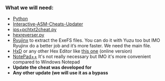 ### What we will need:

- [Python](https://www.python.org/downloads/)
- [Interactive-ASM-Cheats-Updater ](https://github.com/zzpong/Interactive-ASM-Cheats-Updater/releases)
- [ips+pchtxt2cheat.py](https://github.com/StevensND/ghidra-port-mods-guide/blob/main/Cheat%20to%20.pchtxt/Files%20Required/ips%2Bpchtxt2cheat.py)
- [hexreverser.py](https://github.com/StevensND/ghidra-port-mods-guide/blob/main/Cheat%20to%20.pchtxt/Files%20Required/hexreverser.py)
- [Ryujinx](https://ryujinx.org/download/) to extract the ExeFS files. You can do it with Yuzu too but IMO Ryujinx do a better job and it’s more faster. We need the main file.
- [HxD](https://mh-nexus.de/en/downloads.php?product=HxD20) or any other Hex Editor like [this one](https://hexed.it/) (online version)
- [NotePad++](https://notepad-plus-plus.org/downloads/) It's not really necessary but IMO it's more convenient compared to Windows Notepad
-	**Update the cheat was developed for**
-	**Any other update (we will use it as a bypass**
